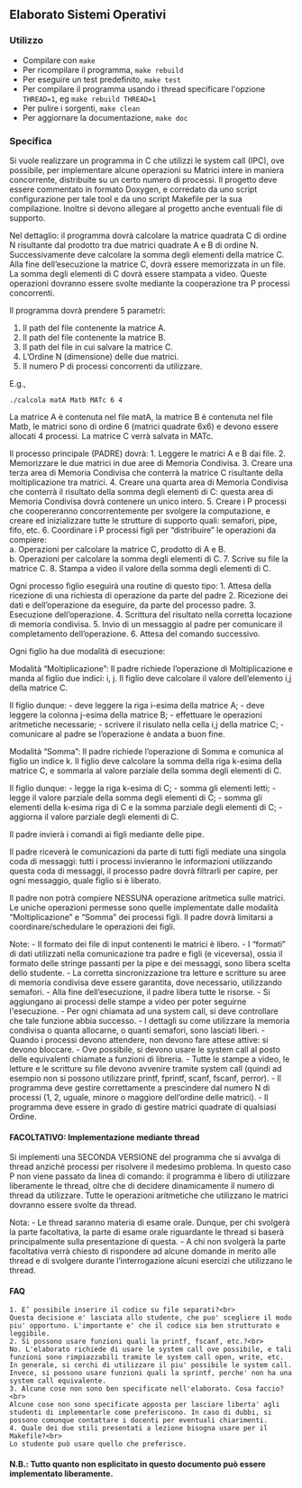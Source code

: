 Elaborato Sistemi Operativi
---------------------------

### Utilizzo
- Compilare con ```make```
- Per ricompilare il programma, ```make rebuild``` 
- Per eseguire un test predefinito, ```make test```
- Per compilare il programma usando i thread specificare l'opzione ```THREAD=1```, eg ```make rebuild THREAD=1```
- Per pulire i sorgenti, ```make clean```
- Per aggiornare la documentazione, ```make doc```

### Specifica
Si vuole realizzare un programma in C che utilizzi le system call (IPC), ove possibile, per implementare alcune operazioni su Matrici intere in maniera concorrente, distribuite su un certo numero di processi. Il progetto deve essere commentato in formato Doxygen, e corredato da uno script configurazione per tale tool e da uno script Makefile per la sua compilazione. Inoltre si devono allegare al progetto anche eventuali file di supporto.

Nel dettaglio: il programma dovrà calcolare la matrice quadrata C di ordine N risultante dal prodotto tra due matrici quadrate A e B di ordine N. Successivamente deve calcolare la somma degli elementi della matrice C. Alla fine dell’esecuzione la matrice C, dovrà essere memorizzata in un file. La somma degli elementi di C dovrà essere stampata a video. Queste operazioni dovranno essere svolte mediante la cooperazione tra P processi concorrenti.

Il programma dovrà prendere 5 parametri:
1. Il path del file contenente la matrice A.
2. Il path del file contenente la matrice B.
3. Il path del file in cui salvare la matrice C.
4. L’Ordine N (dimensione) delle due matrici.
5. Il numero P di processi concorrenti da utilizzare.

E.g.,
```
./calcola matA Matb MATc 6 4
```

La matrice A è contenuta nel file matA, la matrice B è contenuta nel file Matb, le matrici sono di ordine 6 (matrici quadrate 6x6) e devono essere allocati 4 processi. La matrice C verrà salvata in MATc.

Il processo principale (PADRE) dovrà:
    1. Leggere le matrici A e B dai file.
    2. Memorizzare le due matrici in due aree di Memoria Condivisa.
    3. Creare una terza area di Memoria Condivisa che conterrà la matrice C risultante della moltiplicazione tra matrici.
    4. Creare una quarta area di Memoria Condivisa che conterrà il risultato della somma degli elementi di C: questa area di Memoria Condivisa dovrà contenere un unico intero.
    5. Creare i P processi che coopereranno concorrentemente per svolgere la computazione, e creare ed inizializzare tutte le strutture di supporto quali: semafori, pipe, fifo, etc.
    6. Coordinare i P processi figli per “distribuire” le operazioni da compiere:<br>
       a. Operazioni per calcolare la matrice C, prodotto di A e B.<br>
       b. Operazioni per calcolare la somma degli elementi di C.
    7. Scrive su file la matrice C.
    8. Stampa a video il valore della somma degli elementi di C.

Ogni processo figlio eseguirà una routine di questo tipo:
    1. Attesa della ricezione di una richiesta di operazione da parte del padre
    2. Ricezione dei dati e dell’operazione da eseguire, da parte del processo padre.
    3. Esecuzione dell’operazione.
    4. Scrittura del risultato nella corretta locazione di memoria condivisa.
    5. Invio di un messaggio al padre per comunicare il completamento dell’operazione.
    6. Attesa del comando successivo.

Ogni figlio ha due modalità di esecuzione: 

Modalità “Moltiplicazione”: Il padre richiede l’operazione di Moltiplicazione e manda al figlio due indici: i, j. Il figlio deve calcolare il valore dell’elemento i,j della matrice C. 

Il figlio dunque:
    - deve leggere la riga i-esima della matrice A;
    - deve leggere la colonna j-esima della matrice B;
    - effettuare le operazioni aritmetiche necessarie;
    - scrivere il risulato nella cella i,j della matrice C;
    - comunicare al padre se l’operazione è andata a buon fine.

Modalità “Somma”: Il padre richiede l’operazione di Somma e comunica al figlio un indice k. Il figlio deve calcolare la somma della riga k-esima della matrice C, e sommarla al valore parziale della somma degli elementi di C. 

Il figlio dunque:
    - legge la riga k-esima di C;
    - somma gli elementi letti;
    - legge il valore parziale della somma degli elementi di C;
    - somma gli elementi della k-esima riga di C e la somma parziale degli elementi di C; 
    - aggiorna il valore parziale degli elementi di C.

Il padre invierà i comandi ai figli mediante delle pipe.

Il padre riceverà le comunicazioni da parte di tutti figli mediate una singola coda di messaggi: tutti i processi invieranno le informazioni utilizzando questa coda di messaggi, il processo padre dovrà filtrarli per capire, per ogni messaggio, quale figlio si è liberato.
   
Il padre non potrà compiere NESSUNA operazione aritmetica sulle matrici. Le uniche operazioni permesse sono quelle implementate dalle modalità “Moltiplicazione” e “Somma” dei processi figli. Il padre dovrà limitarsi a coordinare/schedulare le operazioni dei figli.

Note:
    - Il formato dei file di input contenenti le matrici è libero.
    - I “formati” di dati utilizzati nella comunicazione tra padre e figli (e viceversa), ossia il formato delle stringe passanti per la pipe e dei messaggi, sono libera scelta dello studente.
    - La corretta sincronizzazione tra letture e scritture su aree di memoria condivisa deve essere garantita, dove necessario, utilizzando semafori.
    - Alla fine dell’esecuzione, il padre libera tutte le risorse.
    - Si aggiungano ai processi delle stampe a video per poter seguirne l'esecuzione.
    - Per ogni chiamata ad una system call, si deve controllare che tale funzione abbia successo.
    - I dettagli su come utilizzare la memoria condivisa o quanta allocarne, o quanti semafori, sono lasciati liberi.
    - Quando i processi devono attendere, non devono fare attese attive: si devono bloccare.
    - Ove possibile, si devono usare le system call al posto delle equivalenti chiamate a funzioni di libreria.
    - Tutte le stampe a video, le letture e le scritture su file devono avvenire tramite system call (quindi ad esempio non si possono utilizzare printf, fprintf, scanf, fscanf, perror).
    - Il programma deve gestire correttamente a prescindere dal numero N di processi (1, 2, uguale, minore o maggiore dell’ordine delle matrici).
    - Il programma deve essere in grado di gestire matrici quadrate di qualsiasi Ordine.

#### FACOLTATIVO: Implementazione mediante thread

Si implementi una SECONDA VERSIONE del programma che si avvalga di thread anziché processi per risolvere il medesimo problema.
In questo caso P non viene passato da linea di comando: il programma è libero di utilizzare liberamente le thread, oltre che di decidere dinamicamente il numero di thread da utilizzare.
Tutte le operazioni aritmetiche che utilizzano le matrici dovranno essere svolte da thread.

Nota:
    - Le thread saranno materia di esame orale. Dunque, per chi svolgerà la parte facoltativa, la parte di esame orale riguardante le thread si baserà principalmente sulla presentazione di questa.
    - A chi non svolgerà la parte facoltativa verrà chiesto di rispondere ad alcune domande in merito alle thread e di svolgere durante l’interrogazione alcuni esercizi che utilizzano le thread.
 
#### FAQ
    1. E’ possibile inserire il codice su file separati?<br>
    Questa decisione e' lasciata allo studente, che puo' scegliere il modo piu' opportuno. L'importante e' che il codice sia ben strutturato e leggibile.
    2. Si possono usare funzioni quali la printf, fscanf, etc.?<br>
    No. L'elaborato richiede di usare le system call ove possibile, e tali funzioni sono rimpiazzabili tramite le system call open, write, etc. In generale, si cerchi di utilizzare il piu' possibile le system call. Invece, si possono usare funzioni quali la sprintf, perche' non ha una system call equivalente.
    3. Alcune cose non sono ben specificate nell'elaborato. Cosa faccio?<br>
    Alcune cose non sono specificate apposta per lasciare liberta' agli studenti di implementarle come preferiscono. In caso di dubbi, si possono comunque contattare i docenti per eventuali chiarimenti.
    4. Quale dei due stili presentati a lezione bisogna usare per il Makefile?<br>
    Lo studente può usare quello che preferisce.

#### N.B.: Tutto quanto non esplicitato in questo documento può essere implementato liberamente.
